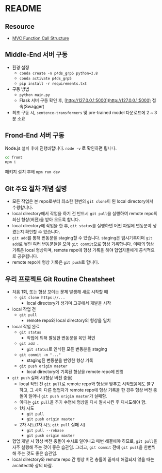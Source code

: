# README

## Resource
* [MVC Function Call Structure](https://docs.google.com/spreadsheets/d/1nXtUw-EeiALKhxYcIgg_WjhwShmOYG8hh3wrzlu1QAc/edit?usp=sharing)

## Middle-End 서버 구동
* 환경 설정
    - `conda create -n p4ds_grp5 python=3.8`
    - `conda activate p4ds_grp5`
    - `pip install -r requirements.txt`
* 구동 방법
    - `python main.py`
    - Flask 서버 구동 확인 후, [http://127.0.0.1:5000](http://127.0.0.1:5000) 접속(Swagger)
* 최초 구동 시, `sentence-transformers` 및 pre-trained model 다운로드에 2 ~ 3분 소요

## Frond-End 서버 구동

Node.js 설치 후에 진행바랍니다.
`node -v` 로 확인하면 됩니다.


```sh
cd front
npm i
```

패키지 설치 후에 `npm run dev`

## Git 주요 절차 개념 설명
* 모든 작업은 본 repo로부터 최소한 한번의 `git clone`이 된 local directory에서 수행합니다.
* local directory에서 작업을 하기 전 반드시 `git pull`을 실행하여 remote repo의 최신 형상(버전)을 받아 오도록 합니다.
* local directory에 작업을 한 후, `git status`를 실행하면 어떤 파일에 변동분이 생겼는지 확인할 수 있습니다.
* `git add`를 통해 변동분을 staging할 수 있습니다. staging은 임시기록이며 `git add`로 쌓인 여러 변동분들을 모아 `git commit`으로 형상 기록합니다. 이때의 형상 기록은 local 형상이며, remote repo에 형상 기록을 해야 협업자들에게 공식적으로 공유됩니다.
* remote repo에 형상 기록은 `git push`로 합니다.

## 우리 프로젝트 Git Routine Cheatsheet
* 처음 1회, 또는 형상 꼬이는 문제 발생해 새로 시작할 때
    - `git clone https://...`
        - local directory가 생기며 그곳에서 개발을 시작
* local 작업 전
    - `git pull`
        - remote repo와 local directory의 형상을 일치
* local 작업 완료
    - `git status`
        - 작업에 의해 발생한 변동분을 육안 확인
    - `git add .`
        - `git status`로 인식된 모든 변동분을 staging
    - `git commit -m "..."`
        - staging된 변동분을 반영한 형상 기록
    - `git push origin master`
        - local directory에 기록된 형상을 remote repo에 반영
* `git push` 실패 시(형상 버전 충돌)
    - local 작업 전 `git pull`로 remote repo와 형상을 맞추고 시작했음에도 불구하고, 그 사이 다른 협업자가 remote repo에 형상 기록을 한 경우 형상 버전 충돌이 일어나 `git push origin master`가 실패함.
    - 이때는 `git pull`을 추가 수행해 형상을 다시 일치시킨 후 재시도해야 함.
    - 1차 시도
        - `git pull`
        - `git push origin master`
    - 2차 시도(1차 시도 `git pull` 실패 시)
        - `git pull --rebase`
        - `git push origin master`
* 협업 개발 시 형상 버전 충돌이 수시로 일어나고 매번 해결해야 하므로, `git pull`을 자주 실행해 주는 것이 좋은 습관임. 그리고, `git commit` 전에 `git pull`을 한번씩 해 주는 것도 좋은 습관임.
* local directory와 remote repo 간 형상 버전 충돌이 끝까지 해결되지 않을 때는 architect와 상의 바람.
